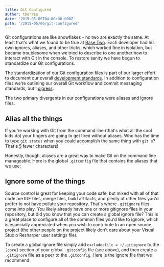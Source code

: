 ```yaml
---
title: Git Configured
author: tborres
date: '2015-05-06T04:00:00.000Z'
path: '/2015/05/06/git-configured'
---
```


Git configurations are like snowflakes - no two are exactly the same. At least
that's what we found to be true at [Base Two](http://base2.io). Each developer
had his own ignores, aliases, and other tricks, which worked fine in isolation,
but became troublesome when we tried to describe to one another how to interact
with Git in the console. To restore sanity we have begun to standardize our Git
configurations.

The standardization of our Git configuration files is part of our larger effort
to document our overall
[development standards](https://github.com/b2io/development-standards). In
addition to configuration files we're outlining our overall Git workflow and
commit messaging standards, but I [digress](http://gph.to/1EPa17p).

The two primary divergents in our configurations were aliases and ignore files.

## Alias all the things

If you're working with Git from the command line (that's what all the cool kids
do) your fingers are going to get tired without aliases. Who has the time to
type `git status` when you could accomplish the same thing with `git s`? That's
[5](https://www.npmjs.com/package/five) fewer characters!

Honestly, though, aliases are a great way to make Git on the command line
manageable. Here is the global `.gitconfig` file that contains the aliases that
we use:

<script src="http://gist-it.appspot.com/https://github.com/b2io/development-standards/blob/master/source-control/.gitconfig"></script>

## Ignore some of the things

Source control is great for keeping your code safe, but mixed with all of that
code are IDE files, merge files, build artifacts, and plenty of other files
you'd prefer to not have pollute your repository. That's where `.gitignore`
files come into play. You likely already have one or more gitignore files in
your repository, but did you know that you can create a global ignore file? This
is a great place to configure all of the common files you'd like to ignore,
which is especially appreciated when you wish to contribute to an open source
project (the other people on the project likely don't care about your Visual
Studio Resharper user settings file).

To create a global ignore file simply add `excludesfile = ~/.gitignore` to the
`[core]` section of your global `.gitconfig` file (see above), and then create a
`.gitignore` file as a peer to the `.gitconfig`. Here is the ignore file that we
recommend:

<script src="http://gist-it.appspot.com/https://github.com/b2io/development-standards/blob/master/source-control/.gitignore"></script>
